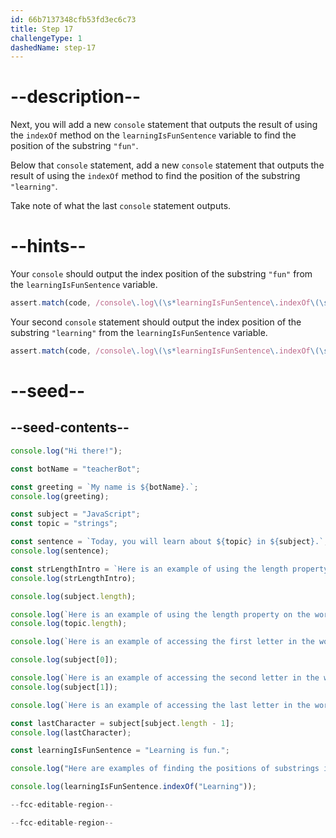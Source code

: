```yaml
---
id: 66b7137348cfb53fd3ec6c73
title: Step 17
challengeType: 1
dashedName: step-17
---
```


# --description--

Next, you will add a new `console` statement that outputs the result of using the `indexOf` method on the `learningIsFunSentence` variable to find the position of the substring `"fun"`.

Below that `console` statement, add a new `console` statement that outputs the result of using the `indexOf` method to find the position of the substring `"learning"`.

Take note of what the last `console` statement outputs. 

# --hints--

Your `console` should output the index position of the substring `"fun"` from the `learningIsFunSentence` variable.

```js
assert.match(code, /console\.log\(\s*learningIsFunSentence\.indexOf\(\s*(['"])(fun)\1\s*\)\s*\)/);
```

Your second `console` statement should output the index position of the substring `"learning"` from the `learningIsFunSentence` variable.

```js
assert.match(code, /console\.log\(\s*learningIsFunSentence\.indexOf\(\s*(['"])(learning)\1\s*\)\s*\)/);
```

# --seed--

## --seed-contents--

```js
console.log("Hi there!");

const botName = "teacherBot";

const greeting = `My name is ${botName}.`;
console.log(greeting);

const subject = "JavaScript";
const topic = "strings";

const sentence = `Today, you will learn about ${topic} in ${subject}.`;
console.log(sentence);

const strLengthIntro = `Here is an example of using the length property on the word ${subject}.`;
console.log(strLengthIntro);

console.log(subject.length);

console.log(`Here is an example of using the length property on the word ${topic}.`);
console.log(topic.length);

console.log(`Here is an example of accessing the first letter in the word ${subject}.`);

console.log(subject[0]);

console.log(`Here is an example of accessing the second letter in the word ${subject}.`);
console.log(subject[1]);

console.log(`Here is an example of accessing the last letter in the word ${subject}.`);

const lastCharacter = subject[subject.length - 1];
console.log(lastCharacter);

const learningIsFunSentence = "Learning is fun.";

console.log("Here are examples of finding the positions of substrings in the sentence.");

console.log(learningIsFunSentence.indexOf("Learning"));

--fcc-editable-region--

--fcc-editable-region--
```
